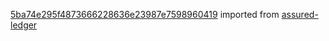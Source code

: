 [5ba74e295f4873666228636e23987e7598960419](https://github.com/insolar/assured-ledger/commit/5ba74e295f4873666228636e23987e7598960419) imported from [assured-ledger](https://github.com/insolar/assured-ledger)
